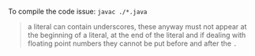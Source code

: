 To compile the code issue: `javac ./*.java`

> a literal can contain underscores, these anyway must not appear at the beginning of a literal, at the end of the literal and if dealing with 
floating point numbers they cannot be put before and after the `.`